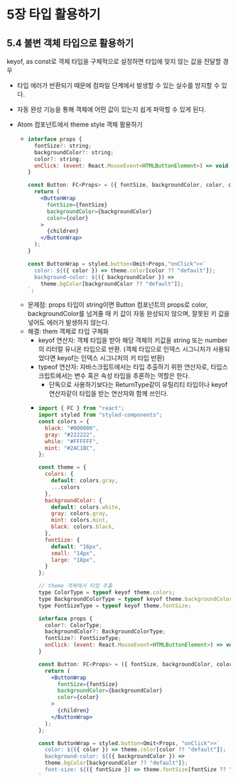 # 5장 타입 활용하기

## 5.4 불변 객체 타입으로 활용하기
keyof, as const로 객체 타입을 구체적으로 설정하면 타입에 맞지 않는 값을 전달할 경우 
  - 타입 에러가 반환되기 때문에 컴파일 단계에서 발생할 수 있는 실수를 방지할 수 있다.
  - 자동 완성 기능을 통해 객체에 어떤 값이 있는지 쉽게 파악할 수 있게 된다.

- Atom 컴포넌트에서 theme style 객체 활용하기
  - ```jsx
    interface props {
      fontSize?: string;
      backgroundColor?: string;
      color?: string;
      onClick: (event: React.MouseEvent<HTMLButtonElement>) => void | Promise<void>;
    }
    
    const Button: FC<Props> = ({ fontSize, backgroundColor, color, children }) => {
      return (
        <ButtonWrap
          fontSize={fontSize}
          backgroundColor={backgroundColor} 
    	  color={color}
    	>
          {children}
        </ButtonWrap>
      );
    }
    
    const ButtonWrap = styled.button<Omit<Props,"onClick">>`
      color: ${({ color }) => theme.color[color ?? "default"]};
      background-color: ${({ backgroundColor }) =>
    	theme.bgColor[backgroundColor ?? "default"]};
    `;
    ```
  - 문제점: props 타입이 string이면 Button 컴포넌트의 props로 color, backgroundColor를 넘겨줄 때 키 값이 자동 완성되지 않으며, 잘못된 키 값을 넣어도 에러가 발생하지 않는다.
  - 해결: them 객체로 타입 구체화
    - keyof 연산자: 객체 타입을 받아 해당 객체의 키값을 string 또는 number의 리터럴 유니온 타입으로 반환. (객체 타입으로 인덱스 시그니처가 사용되었다면 keyof는 인덱스 시그니처의 키 타입 반환)
    - typeof 연산자: 자바스크립트에서는 타입 추출하기 위한 연산자로, 타입스크립트에서는 변수 혹은 속성 타입을 추론하는 역할은 한다.
      - 단독으로 사용하기보다는 ReturnType같이 유틸리티 타입이나 keyof 연산자같이 타입을 받는 연산자와 함께 쓰인다.
    - ```jsx
      import { FC } from "react";
      import styled from "styled-components";
      const colors = {
        black: "#000000",
        gray: "#222222",
        while: "#FFFFFF",
        mint: "#2AC1BC",
      };
      
      const theme = {
        colors: {
          default: colors.gray,
          ...colors
        },
        backgroundColor: {
          default: colors.white,
          gray: colors.gray,
          mint: colors.mint,
          black: colors.black,
        },
        fontSize: {
          default: "16px",
          small: "14px",
          large: "18px",
        }
      };

      // theme 객체에서 타입 추출
      type ColorType = typeof keyof theme.colors;
      type BackgroundColorType = typeof keyof theme.backgroundColor;
      type FontSizeType = typeof keyof theme.fontSize;
      
      interface props {
        color?: ColorType;
        backgroundColor?: BackgroundColorType;
        fontSize?: FontSizeType;
        onClick: (event: React.MouseEvent<HTMLButtonElement>) => void | Promise<void>;
      }
      
      const Button: FC<Props> = ({ fontSize, backgroundColor, color, children }) => {
        return (
          <ButtonWrap
            fontSize={fontSize}
            backgroundColor={backgroundColor}
            color={color}
          >
            {children}
          </ButtonWrap>
        );
      };
      
      const ButtonWrap = styled.button<Omit<Props, "onClick">>`
        color: ${({ color }) => theme.color[color ?? "default"]};
        background-color: ${({ backgroundColor }) =>
      	theme.bgColor[backgroundColor ?? "default"]};
        font-size: ${({ fontSize }) => theme.fontSize[fontSize ?? "default"]};
      `
      ```
